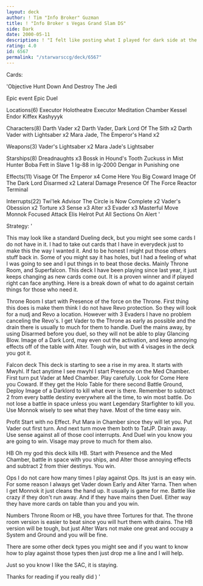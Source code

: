 ```yaml
---
layout: deck
author: ! Tim "Info Broker" Guzman
title: ! "Info Broker s Vegas Grand Slam DS"
side: Dark
date: 2000-05-11
description: ! "I felt like posting what I played for dark side at the Grand Slam.  This deck helped me get 4th place there, going 3-0.  Read on..."
rating: 4.0
id: 6567
permalink: "/starwarsccg/deck/6567"
---
```

Cards: 

'Objective
Hunt Down And Destroy The Jedi

Epic event
Epic Duel

Locations(6)
Executor Holotheatre
Executor Meditation Chamber
Kessel
Endor
Kiffex
Kashyyyk

Characters(8)
Darth Vader x2
Darth Vader, Dark Lord Of The Sith x2
Darth Vader with Lightsaber x2
Mara Jade, The Emperor's Hand x2

Weapons(3)
Vader's Lightsaber x2
Mara Jade's Lightsaber

Starships(8)
Dreadnaughts x3
Bossk in Hound's Tooth
Zuckuss in Mist Hunter
Boba Fett in Slave 1
Ig-88 in Ig-2000
Dengar in Punishing one

Effects(11)
Visage Of The Emperor x4
Come Here You Big Coward
Image Of The Dark Lord
Disarmed x2
Lateral Damage
Presence Of The Force
Reactor Terminal

Interrupts(22)
Twi'lek Advisor
The Circle is Now Complete x2
Vader's Obession x2
Torture x3
Sense x3
Alter x3
Evader x3
Masterful Move
Monnok
Focused Attack
Elis Helrot
Put All Sections On Alert '

Strategy: '

This may look like a standard Dueling deck, but you might see some cards I do not have in it.  I had to take out cards that I have in everydeck just to make this the way I wanted it.  And to be honest I might put those others stuff back in.	Some of you might say it has holes, but I had a feeling of what I was going to see and I put things in to beat those decks.  Mainly Throne Room, and Superfalcon.  This deck I have been playing since last year, it just keeps changing as new cards come out.  It is a proven winner and if played right can face anything.  Here is a break down of what to do against certain things for those who need it.

Throne Room  I start with Presence of the force on the Throne. First thing this does is make them think I do not have Revo protection.  So they will look for a nudj and Revo a location.  However with 3 Evaders I have no problem canceling the Revo's.  I get Vader to the Throne as early as possible and the drain there is usually to much for them to handle.	Duel the mains away, by using Disarmed before you duel, so they will not be able to play Glancing Blow.  Image of a Dark Lord, may even out the activation, and keep annoying effects off of the table with Alter.  Tough win, but with 4 visages in the deck you got it.

Falcon deck  This deck is starting to see a rise in my area.  It starts with Mwyhl.  If fact anytime I see mwyhl I start Presence on the Med Chamber.	First turn put Vader at Med Chamber.  Play carefully.  Look for Come Here you Coward.  If they get the Holo Table for there second Battle Ground, Deploy Image of a Darklord to kill what ever is there.  Remember to subtract 2 from every battle destiny everywhere all the time, to win most battle.  Do not lose a battle in space unless you want Legendary Starfighter to kill you.
Use Monnok wisely to see what they have.  Most of the time easy win.

Profit Start with no Effect.  Put Mara in Chamber since they will let you.  Put Vader out first turn.	And next turn move them both to TatJP.  Drain away.  Use sense against all of those cool interrupts. And Duel win you know you are going to win.  Visage may prove to much for them also.

HB Oh my god this deck kills HB.  Start with Presence and the Med Chamber, battle in space with you ships, and Alter those annoying effects and subtract 2 from thier destinys.  You win.

Ops I do not care how many times I play against Ops. Its just is an easy win.	For some reason I always get Vader down Early and Alter Yarna.	Then when I get Monnok it just cleans the hand up. It usually is game for me.  Battle like crazy if they don't run away. And if they have mains then Duel.  Either way they have more cards on table than you and you win.

Numbers Throne Room or HB, you have three Tortures for that.  The throne room version is easier to beat since you will hurt them with drains.	The HB version will be tough, but just Alter Wars not make one great and occupy a System and Ground and you will be fine.

There are some other deck types you might see and if you want to know how to play against those types then just drop me a line and I will help.

Just so you know I like the SAC, it is staying.

Thanks for reading if you really did ) '
